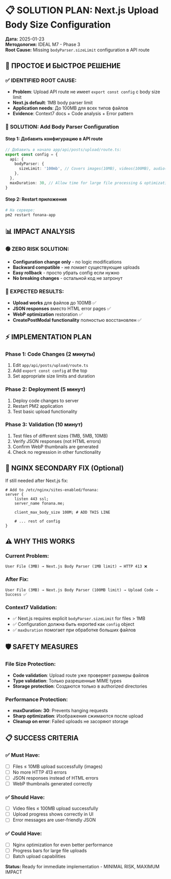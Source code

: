 # 📋 SOLUTION PLAN: Next.js Upload Body Size Configuration

**Дата:** 2025-01-23  
**Методология:** IDEAL M7 - Phase 3  
**Root Cause:** Missing `bodyParser.sizeLimit` configuration в API route  

## 🎯 ПРОСТОЕ И БЫСТРОЕ РЕШЕНИЕ

### ✅ **IDENTIFIED ROOT CAUSE:**
- **Problem**: Upload API route не имеет `export const config` с body size limit
- **Next.js default**: 1MB body parser limit
- **Application needs**: До 100MB для всех типов файлов
- **Evidence**: Context7 docs + Code analysis + Error pattern

### 🔧 **SOLUTION: Add Body Parser Configuration**

#### Step 1: Добавить конфигурацию в API route
```typescript
// Добавить в начало app/api/posts/upload/route.ts:
export const config = {
  api: {
    bodyParser: {
      sizeLimit: '100mb', // Covers images(10MB), videos(100MB), audio(50MB)
    },
  },
  maxDuration: 30, // Allow time for large file processing & optimization
}
```

#### Step 2: Restart приложения  
```bash
# На сервере:
pm2 restart fonana-app
```

## 📊 IMPACT ANALYSIS

### 🟢 **ZERO RISK SOLUTION:**
- **Configuration change only** - no logic modifications
- **Backward compatible** - не ломает существующие uploads  
- **Easy rollback** - просто убрать config если нужно
- **No breaking changes** - остальной код не затронут

### 🎯 **EXPECTED RESULTS:**
- **Upload works** для файлов до 100MB ✅
- **JSON responses** вместо HTML error pages ✅
- **WebP optimization** restoration ✅
- **CreatePostModal functionality** полностью восстановлен ✅

## ⚡ **IMPLEMENTATION PLAN**

### Phase 1: Code Changes (2 минуты)
1. Edit `app/api/posts/upload/route.ts`
2. Add `export const config` at the top
3. Set appropriate size limits and duration

### Phase 2: Deployment (5 минут)  
1. Deploy code changes to server
2. Restart PM2 application
3. Test basic upload functionality

### Phase 3: Validation (10 минут)
1. Test files of different sizes (1MB, 5MB, 10MB)
2. Verify JSON responses (not HTML errors)
3. Confirm WebP thumbnails are generated
4. Check no regression in other functionality

## 🔄 NGINX SECONDARY FIX (Optional)

If still needed after Next.js fix:
```nginx
# Add to /etc/nginx/sites-enabled/fonana:
server {
    listen 443 ssl;
    server_name fonana.me;
    
    client_max_body_size 100M; # ADD THIS LINE
    
    # ... rest of config
}
```

## ⚠️ WHY THIS WORKS

### Current Problem:
```
User File (3MB) → Next.js Body Parser (1MB limit) → HTTP 413 ❌
```

### After Fix:
```
User File (3MB) → Next.js Body Parser (100MB limit) → Upload Code → Success ✅
```

### Context7 Validation:
- ✅ Next.js requires explicit `bodyParser.sizeLimit` for files > 1MB
- ✅ Configuration должна быть exported как `config` object
- ✅ `maxDuration` помогает при обработке больших файлов

## 🛡️ SAFETY MEASURES

### File Size Protection:
- **Code validation**: Upload route уже проверяет размеры файлов
- **Type validation**: Только разрешенные MIME types
- **Storage protection**: Создаются только в authorized directories

### Performance Protection:
- **maxDuration: 30**: Prevents hanging requests
- **Sharp optimization**: Изображения сжимаются после upload
- **Cleanup on error**: Failed uploads не засоряют storage

## 📋 SUCCESS CRITERIA

### ✅ **Must Have:**
- [ ] Files ≤ 10MB upload successfully (images)
- [ ] No more HTTP 413 errors  
- [ ] JSON responses instead of HTML errors
- [ ] WebP thumbnails generated correctly

### ✅ **Should Have:**
- [ ] Video files ≤ 100MB upload successfully
- [ ] Upload progress shows correctly in UI
- [ ] Error messages are user-friendly JSON

### ✅ **Could Have:**
- [ ] Nginx optimization for even better performance
- [ ] Progress bars for large file uploads
- [ ] Batch upload capabilities

**Status:** Ready for immediate implementation - MINIMAL RISK, MAXIMUM IMPACT 